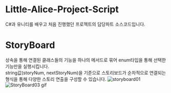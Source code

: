 # Little-Alice-Project-Script
C#과 유니티를 배우고 처음 진행했던 프로젝트의 담당파트 소스코드입니다.

# StoryBoard

상속을 통해 연결된 클래스들의 기능을 하나의 메서드로 묶어 enum타입을 통해 선택한 기능만을 실행시킵니다.
</br>string값(storyNum, nextStoryNum)을 기준으로 스토리보드가 순차적으로 연결되는 형식을 통해 다양한 스토리 연출을 구성할 수 있습니다.
![storyboard01](https://user-images.githubusercontent.com/94150816/161369829-0030ef97-72f2-4daa-b0e4-173baa69e146.png)
![StoryBoard03 gif](https://user-images.githubusercontent.com/94150816/161370283-e831318e-878f-4e35-9d85-719ec3d0ca56.gif)
